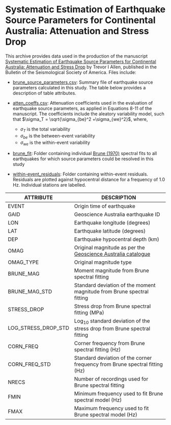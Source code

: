 # Systematic Estimation of Earthquake Source Parameters for Continental Australia: Attenuation and Stress Drop 

This archive provides data used in the production of the manuscript [Systematic Estimation of Earthquake Source Parameters for Continental Australia: Attenuation and Stress Drop](https://pubs.geoscienceworld.org/ssa/bssa/article/doi/10.1785/0120250054/660495/Systematic-Estimation-of-Earthquake-Source) by Trevor I Allen, published in the Bulletin of the Seismological Society of America.  Files include:

- [brune_source_parameters.csv](https://github.com/GeoscienceAustralia/ga-earthquake-hazard/tree/master/cont_au_source_params_stress_drop/brune_source_parameters.csv): Summary file of earthquake source parameters calculated in this study. The table below provides a description of table attributes.
- [atten_coeffs.csv](https://github.com/GeoscienceAustralia/ga-earthquake-hazard/tree/master/cont_au_source_params_stress_drop/atten_coeffs.csv): Attenuation coefficients used in the evaluation of earthquake source parameters, as applied in Equations 8-11 of the manuscript. The coefficients include the aleatory variability model, such that $`\sigma_T = \sqrt{\sigma_{be}^2 +\sigma_{we}^2}`$, where,
	- $`\sigma_T`$ is the total variability
	- $`\sigma_{be}`$ is the between-event variability
	- $`\sigma_{we}`$ is the within-event variability 
	
- [brune_fit](https://github.com/GeoscienceAustralia/ga-earthquake-hazard/tree/master/cont_au_source_params_stress_drop/brune_fit): Folder containing individual [Brune (1970)](https://agupubs.onlinelibrary.wiley.com/doi/abs/10.1029/jb075i026p04997) spectral fits to all earthquakes for which source parameters could be resolved in this study
- [within-event_residuals](https://github.com/GeoscienceAustralia/ga-earthquake-hazard/tree/master/cont_au_source_params_stress_drop/within-event_residuals): Folder containing within-event residuals. Residuals are plotted against hypocentral distance for a frequency of 1.0 Hz. Individual stations are labelled.

| ATTRIBUTE | DESCRIPTION |
| --------- | ----------- |
| EVENT | Origin time of earthquake |
| GAID | Geoscience Australia earthquake ID |
| LON | Earthquake longitude (degrees) |
| LAT | Earthquake latitude (degrees) |
| DEP | Earthquake hypocentral depth (km) |
| OMAG | Original magnitude as per the [Geoscience Australia catalogue](https://earthquakes.ga.gov.au/) |
| OMAG_TYPE | Original magnitude type |
| BRUNE_MAG | Moment magnitude from Brune spectral fitting |
| BRUNE_MAG_STD | Standard deviation of the moment magnitude from Brune spectral fitting |
| STRESS_DROP | Stress drop from Brune spectral fitting (MPa) |
| LOG_STRESS_DROP_STD | Log<sub>10</sub> standard deviation of the stress drop from Brune spectral fitting |
| CORN_FREQ | Corner frequency from Brune spectral fitting (Hz) |
| CORN_FREQ_STD | Standard deviation of the corner frequency from Brune spectral fitting (Hz) |
| NRECS | Number of recordings used for Brune spectral fitting |
| FMIN | Minimum frequency used to fit Brune spectral model (Hz) |
| FMAX | Maximum frequency used to fit Brune spectral model (Hz) |
